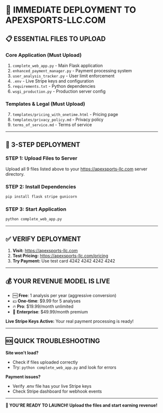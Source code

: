 # 🚀 IMMEDIATE DEPLOYMENT TO APEXSPORTS-LLC.COM

## 📋 ESSENTIAL FILES TO UPLOAD

### **Core Application (Must Upload)**
1. `complete_web_app.py` - Main Flask application
2. `enhanced_payment_manager.py` - Payment processing system  
3. `user_analysis_tracker.py` - User limit enforcement
4. `.env` - Live Stripe keys and configuration
5. `requirements.txt` - Python dependencies
6. `wsgi_production.py` - Production server config

### **Templates & Legal (Must Upload)**
7. `templates/pricing_with_onetime.html` - Pricing page
8. `templates/privacy_policy.md` - Privacy policy
9. `terms_of_service.md` - Terms of service

---

## 🔧 3-STEP DEPLOYMENT

### **STEP 1: Upload Files to Server**
Upload all 9 files listed above to your https://apexsports-llc.com server directory.

### **STEP 2: Install Dependencies** 
```bash
pip install flask stripe gunicorn
```

### **STEP 3: Start Application**
```bash
python complete_web_app.py
```

---

## ✅ VERIFY DEPLOYMENT

1. **Visit:** https://apexsports-llc.com
2. **Test Pricing:** https://apexsports-llc.com/pricing
3. **Try Payment:** Use test card 4242 4242 4242 4242

---

## 💰 YOUR REVENUE MODEL IS LIVE

- 🆓 **Free**: 1 analysis per year (aggressive conversion)
- 💵 **One-time**: $9.99 for 5 analyses
- 🔥 **Pro**: $19.99/month unlimited  
- 🌟 **Enterprise**: $49.99/month premium

**Live Stripe Keys Active:** Your real payment processing is ready!

---

## 🆘 QUICK TROUBLESHOOTING

**Site won't load?**
- Check if files uploaded correctly
- Try: `python complete_web_app.py` and look for errors

**Payment issues?**
- Verify .env file has your live Stripe keys
- Check Stripe dashboard for webhook events

---

**🎯 YOU'RE READY TO LAUNCH! Upload the files and start earning revenue!**
